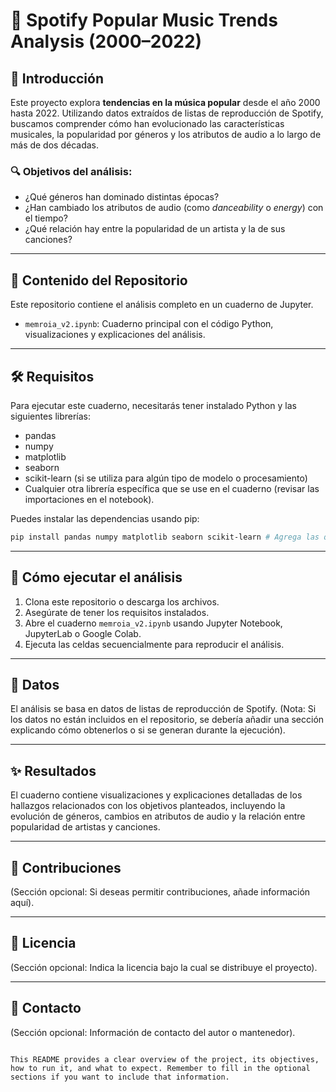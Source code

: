 
# 🎵 Spotify Popular Music Trends Analysis (2000–2022)

## 📌 Introducción

Este proyecto explora **tendencias en la música popular** desde el año 2000 hasta 2022. Utilizando datos extraídos de listas de reproducción de Spotify, buscamos comprender cómo han evolucionado las características musicales, la popularidad por géneros y los atributos de audio a lo largo de más de dos décadas.

### 🔍 Objetivos del análisis:

- ¿Qué géneros han dominado distintas épocas?
- ¿Han cambiado los atributos de audio (como *danceability* o *energy*) con el tiempo?
- ¿Qué relación hay entre la popularidad de un artista y la de sus canciones?

---

## 🚀 Contenido del Repositorio

Este repositorio contiene el análisis completo en un cuaderno de Jupyter.

- `memroia_v2.ipynb`: Cuaderno principal con el código Python, visualizaciones y explicaciones del análisis.

---

## 🛠️ Requisitos

Para ejecutar este cuaderno, necesitarás tener instalado Python y las siguientes librerías:

- pandas
- numpy
- matplotlib
- seaborn
- scikit-learn (si se utiliza para algún tipo de modelo o procesamiento)
- Cualquier otra librería específica que se use en el cuaderno (revisar las importaciones en el notebook).

Puedes instalar las dependencias usando pip:

```bash
pip install pandas numpy matplotlib seaborn scikit-learn # Agrega las que falten
````

-----

## 🏃 Cómo ejecutar el análisis

1.  Clona este repositorio o descarga los archivos.
2.  Asegúrate de tener los requisitos instalados.
3.  Abre el cuaderno `memroia_v2.ipynb` usando Jupyter Notebook, JupyterLab o Google Colab.
4.  Ejecuta las celdas secuencialmente para reproducir el análisis.

-----

## 📂 Datos

El análisis se basa en datos de listas de reproducción de Spotify. (Nota: Si los datos no están incluidos en el repositorio, se debería añadir una sección explicando cómo obtenerlos o si se generan durante la ejecución).

-----

## ✨ Resultados

El cuaderno contiene visualizaciones y explicaciones detalladas de los hallazgos relacionados con los objetivos planteados, incluyendo la evolución de géneros, cambios en atributos de audio y la relación entre popularidad de artistas y canciones.

-----

## 🤝 Contribuciones

(Sección opcional: Si deseas permitir contribuciones, añade información aquí).

-----

## 📄 Licencia

(Sección opcional: Indica la licencia bajo la cual se distribuye el proyecto).

-----

## 📧 Contacto

(Sección opcional: Información de contacto del autor o mantenedor).

```

This README provides a clear overview of the project, its objectives, how to run it, and what to expect. Remember to fill in the optional sections if you want to include that information.
```
